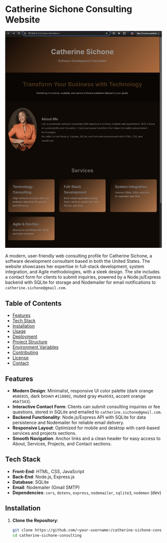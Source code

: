 # Catherine Sichone Consulting Website

![Project Banner Image](https://github.com/Cathy-45/Catherine-Sichone-Consulting/blob/cb4ca0fe7aa032e66df2f2b2e6864c8924322f6a/web%20page%20screenshot.jpg)

A modern, user-friendly web consulting profile for Catherine Sichone, a software development consultant based in both the United States. The website showcases her expertise in full-stack development, system integration, and Agile methodologies, with a sleek design. The site includes a contact form for clients to submit inquiries, powered by a Node.js/Express backend with SQLite for storage and Nodemailer for email notifications to `catherine.sichone@gmail.com`.

## Table of Contents
- [Features](#features)
- [Tech Stack](#tech-stack)
- [Installation](#installation)
- [Usage](#usage)
- [Deployment](#deployment)
- [Project Structure](#project-structure)
- [Environment Variables](#environment-variables)
- [Contributing](#contributing)
- [License](#license)
- [Contact](#contact)

## Features
- **Modern Design**: Minimalist, responsive UI color palette (dark orange `#b86935`, dark brown `#110802`, muted gray `#9a9593`, accent orange `#bb7343`).
- **Interactive Contact Form**: Clients can submit consulting inquiries or fee questions, stored in SQLite and emailed to `catherine.sichone@gmail.com`.
- **Backend Functionality**: Node.js/Express API with SQLite for data persistence and Nodemailer for reliable email delivery.
- **Responsive Layout**: Optimized for mobile and desktop with card-based services and projects sections.
- **Smooth Navigation**: Anchor links and a clean header for easy access to About, Services, Projects, and Contact sections.

## Tech Stack
- **Front-End**: HTML, CSS, JavaScript
- **Back-End**: Node.js, Express.js
- **Database**: SQLite
- **Email**: Nodemailer (Gmail SMTP)
- **Dependencies**: `cors`, `dotenv`, `express`, `nodemailer`, `sqlite3`, `nodemon` (dev)

## Installation
1. **Clone the Repository**:
   ```bash
   git clone https://github.com/<your-username>/catherine-sichone-consulting.git
   cd catherine-sichone-consulting
